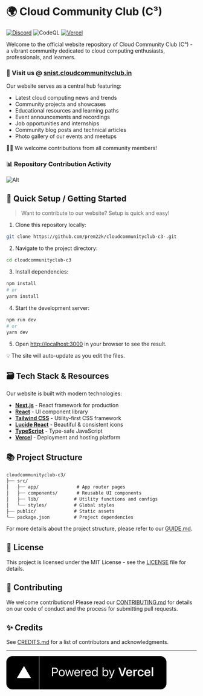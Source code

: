 # 🌍 Cloud Community Club (C³)

[![Discord](https://img.shields.io/discord/dISCORD_ID?logo=discord)](https://discord.gg/YOUR_INVITE_LINK) ![CodeQL](https://github.com/CloudCommunityClub/cloudcommunityclub-c3/workflows/CodeQL/badge.svg) [![Vercel](https://img.shields.io/github/deployments/CloudCommunityClub/cloudcommunityclub-c3/production?&logo=vercel&label=Vercel%20Deployment)](https://github.com/CloudCommunityClub/cloudcommunityclub-c3/deployments/Production)

Welcome to the official website repository of Cloud Community Club (C³) - a vibrant community dedicated to cloud computing enthusiasts, professionals, and learners.

### 🔗 Visit us @ [snist.cloudcommunityclub.in](https://snist.cloudcommunityclub.in)

Our website serves as a central hub featuring:
- Latest cloud computing news and trends
- Community projects and showcases
- Educational resources and learning paths
- Event announcements and recordings
- Job opportunities and internships
- Community blog posts and technical articles
- Photo gallery of our events and meetups

🙋‍♂️ We welcome contributions from all community members!

### 📊 Repository Contribution Activity

![Alt](https://repobeats.axiom.co/api/embed/fe1b3c980d478532406427b995d24931828a681c.svg 'Repobeats analytics image')

## 🔰 Quick Setup / Getting Started

> Want to contribute to our website? Setup is quick and easy!

1. Clone this repository locally:
```bash
git clone https://github.com/prem22k/cloudcommunityclub-c3-.git
```

2. Navigate to the project directory:
```bash
cd cloudcommunityclub-c3
```

3. Install dependencies:
```bash
npm install
# or
yarn install
```

4. Start the development server:
```bash
npm run dev
# or
yarn dev
```

5. Open [http://localhost:3000](http://localhost:3000) in your browser to see the result.

💡 The site will auto-update as you edit the files.

## 🗃️ Tech Stack & Resources

Our website is built with modern technologies:

- [**Next.js**](https://nextjs.org) - React framework for production
- [**React**](https://react.dev) - UI component library
- [**Tailwind CSS**](https://tailwindcss.com) - Utility-first CSS framework
- [**Lucide React**](https://lucide.dev) - Beautiful & consistent icons
- [**TypeScript**](https://www.typescriptlang.org/) - Type-safe JavaScript
- [**Vercel**](https://vercel.com/) - Deployment and hosting platform

## 📚 Project Structure

```
cloudcommunityclub-c3/
├── src/
│   ├── app/              # App router pages
│   ├── components/       # Reusable UI components
│   ├── lib/             # Utility functions and configs
│   └── styles/          # Global styles
├── public/              # Static assets
└── package.json         # Project dependencies
```

For more details about the project structure, please refer to our [GUIDE.md](./GUIDE.md).

## 📝 License

This project is licensed under the MIT License - see the [LICENSE](./LICENSE) file for details.

## 🤝 Contributing

We welcome contributions! Please read our [CONTRIBUTING.md](./CONTRIBUTING.md) for details on our code of conduct and the process for submitting pull requests.

## ✨ Credits

See [CREDITS.md](./CREDITS.md) for a list of contributors and acknowledgments.

---

[![Powered by Vercel](/.github/assets/powered-by-vercel.svg)](https://vercel.com?utm_source=cloudcommunityclub&utm_campaign=oss)
